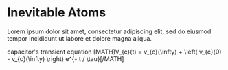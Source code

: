 ﻿# Inevitable Atoms

Lorem ipsum dolor sit amet, consectetur adipiscing elit, sed do eiusmod tempor incididunt ut labore et dolore magna aliqua.

<span class="popover">
  <a class="popover-trigger">capacitor's transient equation</a>
  <span class="popover-content">
      [MATH]V_{c}(t) = v_{c}(\infty) + \left( v_{c}(0) - v_{c}(\infty) \right) e^{- t / \tau}[/MATH]
  </span>
</span>
